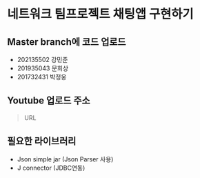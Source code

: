 # 네트워크 팀프로젝트 채팅앱 구현하기
## Master branch에 코드 업로드

- 202135502 강민준
- 201935043 문희상
- 201732431 박정웅
## Youtube 업로드 주소
> URL

## 필요한 라이브러리
- Json simple jar (Json Parser 사용)
- J connector (JDBC연동)
